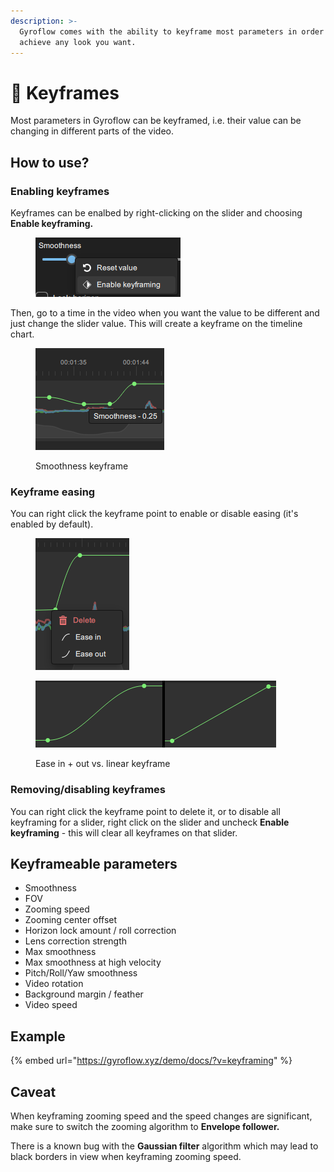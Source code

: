 ```yaml
---
description: >-
  Gyroflow comes with the ability to keyframe most parameters in order to
  achieve any look you want.
---
```


# 🔑 Keyframes

Most parameters in Gyroflow can be keyframed, i.e. their value can be changing in different parts of the video.

## How to use?

### Enabling keyframes

Keyframes can be enalbed by right-clicking on the slider and choosing **Enable keyframing.**

<figure><img src="../.gitbook/assets/enable_keyframing.png" alt=""><figcaption></figcaption></figure>

Then, go to a time in the video when you want the value to be different and just change the slider value. This will create a keyframe on the timeline chart.

<figure><img src="../.gitbook/assets/keyframe_example.png" alt=""><figcaption><p>Smoothness keyframe</p></figcaption></figure>

### Keyframe easing

You can right click the keyframe point to enable or disable easing (it's enabled by default).

<figure><img src="../.gitbook/assets/keyframe_easing_menu.png" alt=""><figcaption></figcaption></figure>

<figure><img src="../.gitbook/assets/keyframe_easing.png" alt=""><figcaption><p>Ease in + out vs. linear keyframe</p></figcaption></figure>

### Removing/disabling keyframes

You can right click the keyframe point to delete it, or to disable all keyframing for a slider, right click on the slider and uncheck **Enable keyframing** - this will clear all keyframes on that slider.

## Keyframeable parameters

* Smoothness
* FOV
* Zooming speed
* Zooming center offset
* Horizon lock amount / roll correction
* Lens correction strength
* Max smoothness
* Max smoothness at high velocity
* Pitch/Roll/Yaw smoothness
* Video rotation
* Background margin / feather
* Video speed

## Example

{% embed url="https://gyroflow.xyz/demo/docs/?v=keyframing" %}

## Caveat

When keyframing zooming speed and the speed changes are significant, make sure to switch the zooming algorithm to **Envelope follower.**&#x20;

There is a known bug with the **Gaussian filter** algorithm which may lead to black borders in view when keyframing zooming speed.
